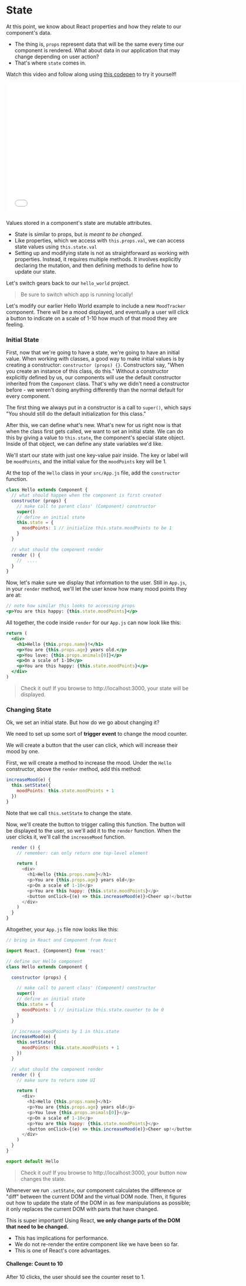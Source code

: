 # State

At this point, we know about React properties and how they relate to our component's data.
* The thing is, `props` represent data that will be the same every time our component is rendered. What about data in our application that may change depending on user action?
* That's where `state` comes in.

Watch this video and follow along using [this codepen](https://codepen.io/susir/pen/GWONLp) to try it yourself!

<iframe src="//fast.wistia.net/embed/iframe/3ldc3tnyv0?seo=false" title="Wistia video player" allowtransparency="true" frameborder="0" scrolling="no" class="wistia_embed" name="wistia_embed" allowfullscreen mozallowfullscreen webkitallowfullscreen oallowfullscreen msallowfullscreen width="640" height="360"></iframe>

Values stored in a component's state are mutable attributes.
* State is similar to props, but *is meant to be changed*.
* Like properties, which we access with `this.props.val`, we can access state values using `this.state.val`
* Setting up and modifying state is not as straightforward as working with properties. Instead, it requires multiple methods. It involves explicitly declaring the mutation, and then defining methods to define how to update our state.

Let's switch gears back to our `hello_world` project.

> Be sure to switch which app is running locally!

Let's modify our earlier Hello World example to include a new `MoodTracker` component. There will be a mood displayed, and eventually a user will click a button to indicate on a scale of 1-10 how much of that mood they are feeling.

### Initial State

First, now that we're going to have a state, we're going to have an initial value. When working with classes, a good way to make initial values is by creating a constructor: `constructor (props) {}`. Constructors say, "When you create an instance of this class, do this." Without a constructor explicitly defined by us, our components will use the default constructor inherited from the `Component` class. That's why we didn't need a constructor before - we weren't doing anything differently than the normal default for every component.

The first thing we always put in a constructor is a call to `super()`, which says "You should still do the default initialization for this class."

After this, we can define what's new. What's new for us right now is that when the class first gets called, we want to set an initial state. We can do this by giving a value to `this.state`, the component's special state object. Inside of that object, we can define any state variables we'd like.

We'll start our state with just one key-value pair inside.  The key or label will be `moodPoints`, and the initial value for the `moodPoints` key will be 1.

At the top of the `Hello` class in your `src/App.js` file, add the `constructor` function.

```js
class Hello extends Component {
  // what should happen when the component is first created
  constructor (props) {
    // make call to parent class' (Component) constructor
    super()
    // define an initial state
    this.state = {
      moodPoints: 1 // initialize this.state.moodPoints to be 1
    }
  }

  // what should the component render
  render () {
    //  ....
  }
}
```

Now, let's make sure we display that information to the user. Still in `App.js`, in your `render` method, we'll let the user know how many mood points they are at:

```jsx
// note how similar this looks to accessing props
<p>You are this happy: {this.state.moodPoints}</p>
```

All together, the code inside `render` for our `App.js` can now look like this:

```jsx
return (
  <div>
    <h1>Hello {this.props.name}!</h1>
    <p>You are {this.props.age} years old.</p>
    <p>You love: {this.props.animals[0]}</p>
    <p>On a scale of 1-10</p>
    <p>You are this happy: {this.state.moodPoints}</p>
  </div>
)
```

> Check it out! If you browse to http://localhost:3000, your state will be displayed.


### Changing State

Ok, we set an initial state. But how do we go about changing it?

We need to set up some sort of **trigger event** to change the mood counter.

We will create a button that the user can click, which will increase their mood by one.

First, we will create a method to increase the mood.  Under the `Hello` constructor, above the `render` method, add this method:

```js
increaseMood(e) {
  this.setState({
    moodPoints: this.state.moodPoints + 1
  })
}
```

Note that we call `this.setState` to change the state.

Now, we'll create the button to trigger calling this function. The button will be displayed to the user, so we'll add it to the `render` function. When the user clicks it, we'll call the `increaseMood` function.

```js
  render () {
    // remember: can only return one top-level element

    return (
      <div>
        <h1>Hello {this.props.name}</h1>
        <p>You are {this.props.age} years old</p>
        <p>On a scale of 1-10</p>
        <p>You are this happy: {this.state.moodPoints}</p>
        <button onClick={(e) => this.increaseMood(e)}>Cheer up!</button>
      </div>
    )
  }
}
```

Altogether, your `App.js` file now looks like this:

```js
// bring in React and Component from React

import React, {Component} from 'react'

// define our Hello component
class Hello extends Component {

  constructor (props) {

    // make call to parent class' (Component) constructor
    super()
    // define an initial state
    this.state = {
      moodPoints: 1 // initialize this.state.counter to be 0
    }
  }

  // increase moodPoints by 1 in this.state
  increaseMood(e) {
    this.setState({
      moodPoints: this.state.moodPoints + 1
    })
  }

  // what should the component render
  render () {
    // make sure to return some UI

    return (
      <div>
        <h1>Hello {this.props.name}</h1>
        <p>You are {this.props.age} years old</p>
        <p>You love {this.props.animals[0]}</p>
        <p>On a scale of 1-10</p>
        <p>You are this happy: {this.state.moodPoints}</p>
        <button onClick={(e) => this.increaseMood(e)}>Cheer up!</button>
      </div>
    )
  }
}

export default Hello
```

> Check it out! If you browse to http://localhost:3000, your button now changes the state.

Whenever we run `.setState`, our component calculates the difference or "diff" between the current DOM and the virtual DOM node. Then, it figures out how to update the state of the DOM in as few manipulations as possible; it only replaces the current DOM with parts that have changed.

This is super important! Using React, **we only change parts of the DOM that need to be changed.**

* This has implications for performance.
* We do not re-render the entire component like we have been so far.
* This is one of React's core advantages.


#### Challenge: Count to 10

After 10 clicks, the user should see the counter reset to 1.
